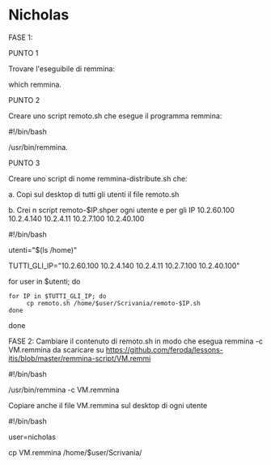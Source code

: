 # Nicholas

FASE 1:

PUNTO 1

Trovare l'eseguibile di remmina:

which remmina.

PUNTO 2

Creare uno script remoto.sh che esegue il programma remmina:

#!/bin/bash

/usr/bin/remmina.

PUNTO 3

Creare uno script di nome remmina-distribute.sh che:

a. Copi sul desktop di tutti gli utenti il file remoto.sh

b. Crei n script remoto-$IP.shper ogni utente e per gli IP 10.2.60.100 10.2.4.140 10.2.4.11 10.2.7.100 10.2.40.100

#!/bin/bash

utenti="$(ls /home)"

TUTTI_GLI_IP="10.2.60.100 10.2.4.140 10.2.4.11 10.2.7.100 10.2.40.100"

for user in $utenti; do

	for IP in $TUTTI_GLI_IP; do
		 cp remoto.sh /home/$user/Scrivania/remoto-$IP.sh
	done
done

FASE 2:
 Cambiare il contenuto di remoto.sh in modo che esegua remmina -c VM.remmina da scaricare su https://github.com/feroda/lessons-itis/blob/master/remmina-script/VM.remmi
 
 #!/bin/bash

/usr/bin/remmina -c VM.remmina

 Copiare anche il file VM.remmina sul desktop di ogni utente
 
 #!/bin/bash

user=nicholas

cp VM.remmina /home/$user/Scrivania/
 
